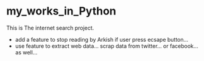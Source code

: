 # my_works_in_Python
This is The internet search project. 
* add a feature to stop reading by Arkish if  user press ecsape button... 
* use feature to extract web data... scrap data from twitter... or facebook... as well... 